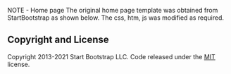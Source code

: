 NOTE - 
Home page
The original home page template was obtained from StartBootstrap as shown below. The css, htm, js was modified as required.
## Copyright and License
Copyright 2013-2021 Start Bootstrap LLC. Code released under the [MIT](https://github.com/StartBootstrap/startbootstrap-agency/blob/master/LICENSE) license.
